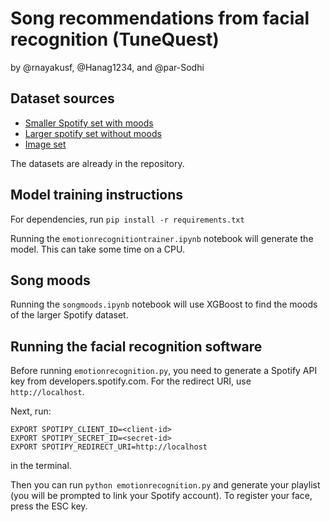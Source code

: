 # Song recommendations from facial recognition (TuneQuest)

by @rnayakusf, @Hanag1234, and @par-Sodhi

## Dataset sources
* [Smaller Spotify set with moods](https://www.kaggle.com/datasets/musicblogger/spotify-music-data-to-identify-the-moods)
* [Larger spotify set without moods](https://www.kaggle.com/datasets/vatsalmavani/spotify-dataset/data)
* [Image set](https://www.kaggle.com/datasets/jonathanoheix/face-expression-recognition-dataset)

The datasets are already in the repository.

## Model training instructions
For dependencies, run `pip install -r requirements.txt`

Running the `emotionrecognitiontrainer.ipynb` notebook will generate the model. This can take some time on a CPU.

## Song moods
Running the `songmoods.ipynb` notebook will use XGBoost to find the moods of the larger Spotify dataset.

## Running the facial recognition software
Before running `emotionrecognition.py`, you need to generate a Spotify API key from developers.spotify.com. For the redirect URI, use `http://localhost`.

Next, run:
```
EXPORT SPOTIPY_CLIENT_ID=<client-id>
EXPORT SPOTIPY_SECRET_ID=<secret-id>
EXPORT SPOTIPY_REDIRECT_URI=http://localhost
```
in the terminal.

Then you can run `python emotionrecognition.py` and generate your playlist (you will be prompted to link your Spotify account). To register your face, press the ESC key.
